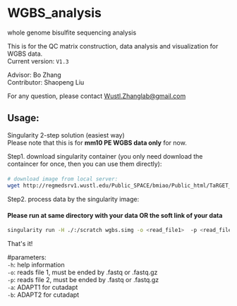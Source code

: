 # WGBS_analysis
whole genome bisulfite sequencing analysis

This is for the QC matrix construction, data analysis and visualization for WGBS data.  
Current version: `V1.3`   

Advisor: Bo Zhang  
Contributor: Shaopeng Liu  

For any question, please contact Wustl.Zhanglab@gmail.com  

## Usage: 
Singularity 2-step solution (easiest way)  
Please note that this is for **mm10 PE WGBS data only** for now.  

Step1. download singularity container (you only need download the containcer for once, then you can use them directly):  
####  
```bash
# download image from local server:  
wget http://regmedsrv1.wustl.edu/Public_SPACE/bmiao/Public_html/TaRGET_II_pipeline/WGBS/mm10_TaRGET_WGBS_20191126.simg
```

Step2. process data by the singularity image: 
#### Please run at same directory with your data OR the soft link of your data    
```bash
singularity run -H ./:/scratch wgbs.simg -o <read_file1>  -p <read_file2>  -a <adapter_1> -b <adapter_2>  
```

That's it!

#parameters:  
`-h`: help information  
`-o`: reads file 1, must be ended by .fastq or .fastq.gz  
`-p`: reads file 2, must be ended by .fastq or .fastq.gz  
`-a`: ADAPT1 for cutadapt  
`-b`: ADAPT2 for cutadapt  

